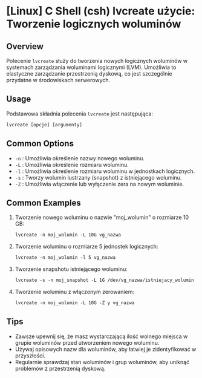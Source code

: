 # [Linux] C Shell (csh) lvcreate użycie: Tworzenie logicznych woluminów

## Overview
Polecenie `lvcreate` służy do tworzenia nowych logicznych woluminów w systemach zarządzania woluminami logicznymi (LVM). Umożliwia to elastyczne zarządzanie przestrzenią dyskową, co jest szczególnie przydatne w środowiskach serwerowych.

## Usage
Podstawowa składnia polecenia `lvcreate` jest następująca:

```csh
lvcreate [opcje] [argumenty]
```

## Common Options
- `-n` : Umożliwia określenie nazwy nowego woluminu.
- `-L` : Umożliwia określenie rozmiaru woluminu.
- `-l` : Umożliwia określenie rozmiaru woluminu w jednostkach logicznych.
- `-s` : Tworzy wolumin lustrzany (snapshot) z istniejącego woluminu.
- `-Z` : Umożliwia włączenie lub wyłączenie zera na nowym woluminie.

## Common Examples
1. Tworzenie nowego woluminu o nazwie "moj_wolumin" o rozmiarze 10 GB:
   ```csh
   lvcreate -n moj_wolumin -L 10G vg_nazwa
   ```

2. Tworzenie woluminu o rozmiarze 5 jednostek logicznych:
   ```csh
   lvcreate -n moj_wolumin -l 5 vg_nazwa
   ```

3. Tworzenie snapshotu istniejącego woluminu:
   ```csh
   lvcreate -s -n moj_snapshot -L 1G /dev/vg_nazwa/istniejacy_wolumin
   ```

4. Tworzenie woluminu z włączonym zerowaniem:
   ```csh
   lvcreate -n moj_wolumin -L 10G -Z y vg_nazwa
   ```

## Tips
- Zawsze upewnij się, że masz wystarczającą ilość wolnego miejsca w grupie woluminów przed utworzeniem nowego woluminu.
- Używaj opisowych nazw dla woluminów, aby łatwiej je zidentyfikować w przyszłości.
- Regularnie sprawdzaj stan woluminów i grup woluminów, aby uniknąć problemów z przestrzenią dyskową.